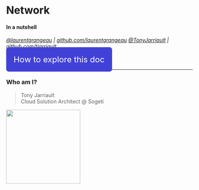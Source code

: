 # Network
#### In a nutshell

<i><a target="_new" href="https://twitter.com/laurentgrangeau">@laurentgrangeau</a> | <a target="_new" href="https://github.com/laurentgrangeau">github.com/laurentgrangeau</a></i>
<i><a target="_new" href="https://twitter.com/TonyJarriault">@TonyJarriault</a> | <a target="_new" href="https://github.com/TJarriault">github.com/tjarriault</a></i>

<a href="#/2/3" style="font-size: 22px; background: #4141d8; text-decoration: none; padding: 20px; color: white; border-radius: 7px;">How to explore this doc</a>

---

### Who am I?

> Tony Jarriault<br />
> Cloud Solution Architect @ Sogeti

<img src="https://pbs.twimg.com/profile_images/1498351644228165632/ybgOufI__400x400.jpg" width="200px" />
